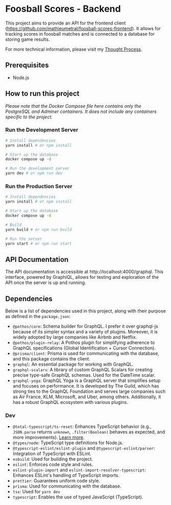 # Foosball Scores - Backend

This project aims to provide an API for the frontend client (https://github.com/mathieumetral/foosball-scores-frontend). It allows for tracking scores in foosball matches and is connected to a database for storing game results.

For more technical information, please visit my [Thought Process](https://github.com/mathieumetral/foosball-scores-backend/blob/main/docs/thought-process.md).

## Prerequisites

- Node.js

## How to run this project

_Please note that the Docker Compose file here contains only the PostgreSQL and Adminer containers. It does not include any containers specific to the project._

### Run the Development Server

```bash
# Install dependencies
yarn install # or npm install

# Start up the database
docker compose up -d

# Run the development server
yarn dev # or npm run dev
```

### Run the Production Server

```bash
# Install dependencies
yarn install # or npm install

# Start up the database
docker compose up -d

# Build
yarn build # or npm run build

# Run the server
yarn start # or npm run start
```

## API Documentation

The API documentation is accessible at http://localhost:4000/graphql. This interface, powered by GraphiQL, allows for testing and exploration of the API once the server is up and running.

## Dependencies

Below is a list of dependencies used in this project, along with their purpose as defined in the `package.json`:

- `@pothos/core`: Schema builder for GraphQL. I prefer it over graphql-js because of its simpler syntax and a variety of plugins. Moreover, it is widely adopted by large companies like Airbnb and Netflix.
- `@pothos/plugin-relay`: A Pothos plugin for simplifying adherence to GraphQL specifications (Global Identification + Cursor Connection).
- `@prisma/client`: Prisma is used for communicating with the database, and this package contains the client.
- `graphql`: An essential package for working with GraphQL.
- `graphql-scalars`: A library of custom GraphQL Scalars for creating precise type-safe GraphQL schemas. Used for the DateTime scalar.
- `graphql-yoga`: GraphQL Yoga is a GraphQL server that simplifies setup and focuses on performance. It is developed by The Guild, which has strong ties to the GraphQL Foundation and serves large companies such as Air France, KLM, Microsoft, and Uber, among others. Additionally, it has a robust GraphQL ecosystem with various plugins.

### Dev

- `@total-typescript/ts-reset`: Enhances TypeScript behavior (e.g., `JSON.parse` returns `unknown`, `.filter(Boolean)` behaves as expected, and more improvements). [Learn more](https://www.totaltypescript.com/ts-reset).
- `@types/node`: TypeScript type definitions for Node.js.
- `@typescript-eslint/eslint-plugin` and `@typescript-eslint/parser`: Integration of TypeScript with ESLint.
- `esbuild`: Used for building the project.
- `eslint`: Enforces code style and rules.
- `eslint-plugin-import` and `eslint-import-resolver-typescript`: Enhances ESLint's handling of TypeScript imports.
- `prettier`: Guarantees uniform code style.
- `prisma`: Used for communicating with the database.
- `tsx`: Used for `yarn dev`
- `typescript`: Enables the use of typed JavaScript (TypeScript).
